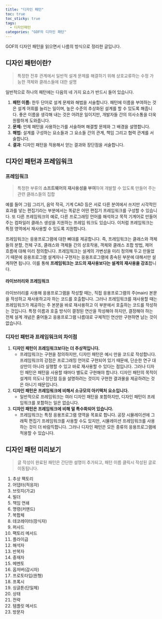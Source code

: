 ```yaml
---
title: "디자인 패턴"
toc: true
toc_sticky: true
tags:
  - 디자인패턴
categories: "GOF의 디자인 패턴"
---
```


GOF의 디자인 패턴을 읽으면서 나름의 방식으로 정리한 글입니다.



## 디자인 패턴이란?

> 특정한 전후 관계에서 일반적 설계 문제를 해결하기 위해 상호교류하는 수정 가능한 객체와 클래스들에 대한 설명

일반적으로 하나의 패턴에는 다음의 네 가지 요소가 반드시 들어 있습니다.

1. **패턴 이름:** 한두 단어로 설계 문제와 해법을 서술합니다. 패턴에 이름을 부여하는 것은 설계 어휘를 늘리는 일이며, 높은 수준의 추상화된 설계를 할 수 있도록 해줍니다. 좋은 이름을 생각해 내는 것은 어려운 일이지만, 개발자들 간의 의사소통을 더욱 원활하게 도와줍니다.
2. **문제:** 언제 패턴을 사용하는가를 서술하며 해결할 문제와 그 배경을 설명합니다. 
3. **해법:** 설계를 구성하는 요소들과 그 요소들 간의 관계, 책임 그리고 협력 관계를 서술합니다. 
4. **결과**: 디자인 패턴을 적용해서 얻는 결과와 장단점을 서술합니다. 

## 디자인 패턴과 프레임워크

### 프레임워크

>  특정한 부류의 **소프트웨어의 재사용성을 부여**하여 개발할 수 있도록 만들어 주는 관련 클래스들의 집합

예를 들어 그림 그리기, 음악 작곡, 기계 CAD 등은 서로 다른 분여에서 쓰지만 시각적인 효과를 넣는 편집기라는 부분에서는 똑같은 어떤 편집기 프레임워크를 구성할 수 있습니다. 또 다른 프레임워크의 예로, 다른 프로그래밍 언어를 해석하고 목적 기계어로 만들어 주는 컴파일러 클래스 생성을 지원하는 프레임 워크도 있습니다. 이처럼 프레임워크는 특정 영역에서 재사용할 수 있도록 지원합니다.

프레임워크는 응용프로그램에 대한 뼈대를 제공합니다. 즉, 프레임워크는 클래스와 객체들의 분할, 전체 구조, 클래스와 객체들 간의 상호작용, 객체와 클래스 조합 방법, 제어 흐름에 대해 미리 정의합니다. 프레임워크는 설계의 가변성을 미리 정의해 두고 만들었기 때문에 응용프로그램 설계자나 구현자는 응용프로그램에 종속된 부분에 대해서만 설계하면 됩니다. 이를 통해 **프레임워크는 코드의 재사용보다는 설계의 재사용을 강조**합니다.

#### 라이브러리와 프레임워크

라이브러리를 사용해 응용프로그램을 작성할 때는, 직접 응용프로그램의 주(main) 본문을 작성하고 재사용하고자 하는 코드를 호출합니다. 그러나 프레임워크를 재사용할 때는 프레임워크가 제공하는 주 본문을 바로 재사용하고 이 부분에서 호출하는 코드를 작성하는 것입니다. 특정 이름과 호출 방식이 결정된 연산을 작성해야 하지만, 결정해야 하는 전체 설계 개념은 줄어들고 응용프로그램 나름대로 구체적인 연산만 구현하면 남는 것이 없습니다.

### 디자인 패턴과 프레임워크의 차이점

1. **디자인 패턴이 프레임워크보다는 더 추상적입니다.**
   - 프레임워크는 구현을 정의하지만, 디자인 패턴은 예시 만을 코드로 작성합니다. 프레임워크의 강점은 프로그래밍 언어로 구현되어 있기 때문에, 단순한 연구 대상만이 아니라 실행할 수 있고 바로 재사용할 수 있다는 점입니다. 그러나 디자인 패턴은 패턴을 사용할 때마다 별도로 구현해야 합니다. 디자인 패턴의 목적이 설계의 의도나 장단점 등을 설명하려는 것이지 구현한 결과물을 제공하려는 것은 아니기 때문입니다.
2. **디자인 패턴은 프레임워크에 비해서 소규모의 아키텍처 요소입니다.**
   - 일반적으로 프레임워크는 여러 디자인 패턴을 포함하지만, 디자인 패턴이 프레임워크를 포함하는 일은 없습니다.
3. **디자인 패턴은 프레임워크에 비해 덜 특수화되어 있습니다.**
   - 프레임워크는 특정 응용프로그램 영역을 목표로 합니다. 공장 시뮬레이션에 그래픽 편집기 프레임워크를 사용할 수도 있지만, 시뮬레이션 프레임워크를 사용하는 것이 더 바람직합니다. 그러나 디자인 패턴은 모든 종류의 응용프로그램에 적용할 수 있습니다. 

## 디자인 패턴 미리보기

> 글 작성이 완료된 패턴은 간단한 설명이 추가되고, 패턴 이름 클릭시 작성된 글로 이동됩니다.

1. 추상 팩토리
2. 어댑터(적응자)
3. 브릿지(가교)
4. 빌더
5. 책임 연쇄
6. 명령(커맨드)
7. 복합체
8. 데코레이터(장식자)
9. 퍼사드
10. 팩토리 메서드
11. 플라이급
12. 해석자
13. 반복자
14. 중재자
15. 메멘토
16. 옵저버(감시자)
17. 프로토타입(원형)
18. 프록시
19. 싱글톤(단일체)
20. 상태
21. 전략
22. 템플릿 메서드
23. 방문자